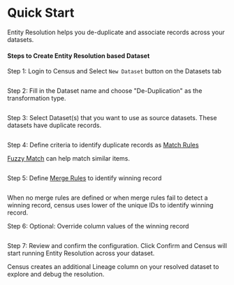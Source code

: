 # Quick Start

Entity Resolution helps you de-duplicate and associate records across your datasets.



#### Steps to Create Entity Resolution based Dataset

Step 1: Login to Census and Select `New Dataset` button on the Datasets tab

<figure><img src="../../.gitbook/assets/Screenshot 2024-08-30 at 11.46.42 AM.png" alt=""><figcaption></figcaption></figure>

Step 2: Fill in the Dataset name and choose "De-Duplication" as the transformation type.

<figure><img src="../../.gitbook/assets/Screenshot 2024-08-30 at 11.49.07 AM.png" alt=""><figcaption></figcaption></figure>

Step 3: Select Dataset(s) that you want to use as source datasets. These datasets have duplicate records.

<figure><img src="../../.gitbook/assets/Screenshot 2024-08-30 at 11.51.18 AM.png" alt=""><figcaption></figcaption></figure>

Step 4: Define criteria to identify duplicate records as [Match Rules](./#match-rules)

[Fuzzy Match](./#fuzzy-match) can help match similar items.

<figure><img src="../../.gitbook/assets/Screenshot 2024-08-30 at 12.12.34 PM.png" alt=""><figcaption></figcaption></figure>

Step 5: Define [Merge Rules](./#merge-rules) to identify winning record

<figure><img src="../../.gitbook/assets/Screenshot 2024-08-30 at 12.15.17 PM.png" alt=""><figcaption></figcaption></figure>

When no merge rules are defined or when merge rules fail to detect a winning record, census uses lower of the unique IDs to identify winning record.

Step 6: Optional: Override column values of the winning record

<figure><img src="../../.gitbook/assets/Screenshot 2024-08-30 at 1.44.37 PM.png" alt=""><figcaption></figcaption></figure>

Step 7: Review and confirm the configuration. Click Confirm and Census will start running Entity Resolution across your dataset.



Census creates an additional Lineage column on your resolved dataset to explore and debug the resolution.
